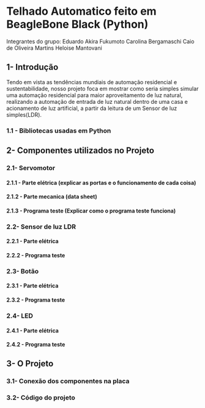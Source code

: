 #  Telhado Automatico feito em BeagleBone Black (Python)
Integrantes do grupo:
  Eduardo Akira Fukumoto
  Carolina Bergamaschi
  Caio de Oliveira Martins
  Heloise Mantovani
  
## 1- Introdução
Tendo em vista as tendências mundiais de automação residencial e sustentabilidade, nosso projeto foca em mostrar como seria simples simular uma automação residencial para maior aproveitamento de luz natural, realizando a automação de entrada de luz natural dentro de uma casa e acionamento de luz artificial, a partir da leitura de um Sensor de luz simples(LDR).
### 1.1 - Bibliotecas usadas em Python

## 2- Componentes utilizados no Projeto

### 2.1- Servomotor
#### 2.1.1 - Parte elétrica (explicar as portas e o funcionamento de cada coisa)
#### 2.1.2 - Parte mecanica (data sheet)
#### 2.1.3 - Programa teste (Explicar como o programa teste funciona)
### 2.2- Sensor de luz LDR
#### 2.2.1 - Parte elétrica
#### 2.2.2 - Programa teste
### 2.3- Botão
#### 2.3.1 - Parte elétrica
#### 2.3.2 - Programa teste
### 2.4- LED
#### 2.4.1 - Parte elétrica
#### 2.4.2 - Programa teste

## 3- O Projeto
### 3.1- Conexão dos componentes na placa
### 3.2- Código do projeto
